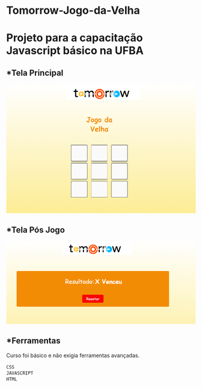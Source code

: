 # Tomorrow-Jogo-da-Velha



<h1>Projeto para a capacitação Javascript básico na UFBA</h1>

<h2>*Tela Principal</h2>
  <img src="https://github.com/DouglasMishell/Tomorrow-Jogo-da-Velha/blob/main/image.png?raw=true" ></img> 


<h2>*Tela Pós Jogo</h2>
   <img src="https://github.com/DouglasMishell/Tomorrow-Jogo-da-Velha/blob/main/image-1.png?raw=true" ></img> 

<h2>*Ferramentas</h2>
Curso foi básico e não exigia ferramentas avançadas.

    CSS
    JAVASCRIPT
    HTML
